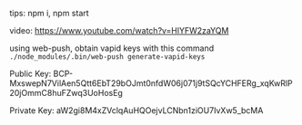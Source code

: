 tips:
npm i,
npm start

video:
https://www.youtube.com/watch?v=HlYFW2zaYQM

using web-push, obtain vapid keys with this command
`./node_modules/.bin/web-push generate-vapid-keys`

Public Key:
BCP-MxswepN7VilAen5Qtt6EbT29bOJmt0nfdW06j071j9tSQcYCHFERg_xqKwRlP20jOmmC8huFZwq3UoHosEg

Private Key:
aW2gi8M4xZVclqAuHQOejvLCNbn1ziOU7IvXw5_bcMA
